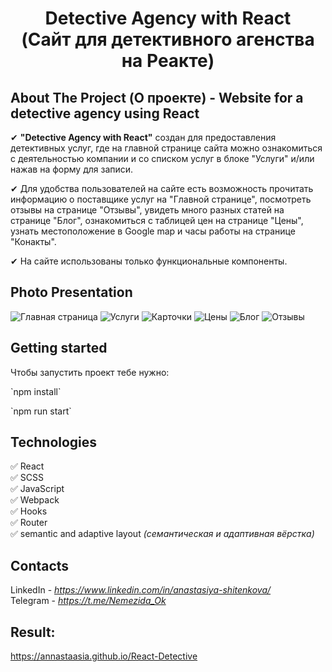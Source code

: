 <h1 align="center"> Detective Agency with React <br> (Сайт для детективного агенства на Реакте)</h1>
<h2>About The Project (О проекте) - Website for a detective agency using React</h2>


✔ **"Detective Agency with React"** создан для предоставления детективных услуг, где на главной странице сайта можно ознакомиться с деятельностью компании и со списком услуг в блоке "Услуги" и/или нажав на форму для записи.

✔ Для удобства пользователей на сайте есть возможность прочитать информацию о поставщике услуг на "Главной странице", посмотреть отзывы на странице "Отзывы",  увидеть много разных статей на странице "Блог", ознакомиться с таблицей цен на странице "Цены", узнать местоположение в Google map и часы работы на странице "Конакты".

✔ На сайте использованы только функциональные компоненты.

<h2>Photo Presentation</h2>

<img alt="Главная страница" src="https://github.com/Annastaasia/React-Detective/assets/108290014/bb1baed1-d1a6-449a-8309-60017459a150.png">
<img alt="Услуги" src="https://github.com/Annastaasia/React-Detective/assets/108290014/158d2fb8-cb7c-4588-bb91-559b02c53b5d.png">
<img alt="Карточки" src="https://github.com/Annastaasia/React-Detective/assets/108290014/163feb36-7215-41a5-b8ac-84307fa6cf4c.png">
<img  alt="Цены" src="https://github.com/Annastaasia/React-Detective/assets/108290014/c80d2473-accb-4ff3-adb4-94a0b8929327.png">
<img  alt="Блог" src="https://github.com/Annastaasia/React-Detective/assets/108290014/f50568d9-e90d-46ae-964d-2aef71124343.png">
<img  alt="Отзывы" src="https://github.com/Annastaasia/React-Detective/assets/108290014/29b85a86-39df-4425-b87c-9ba0e7240396.png">

## Getting started

Чтобы запустить проект тебе нужно:
<p> `npm install`
<p> `npm run start`

<h2>Technologies</h2>

:white_check_mark: React    
:white_check_mark: SCSS      
:white_check_mark: JavaScript   
:white_check_mark: Webpack       
:white_check_mark: Hooks    
:white_check_mark: Router    
:white_check_mark: semantic and adaptive layout *(семантическая и адаптивная вёрстка)*      

<h2>Contacts</h2>

LinkedIn - *https://www.linkedin.com/in/anastasiya-shitenkova/* <br>
Telegram - *https://t.me/Nemezida_Ok*

## Result:
https://annastaasia.github.io/React-Detective
